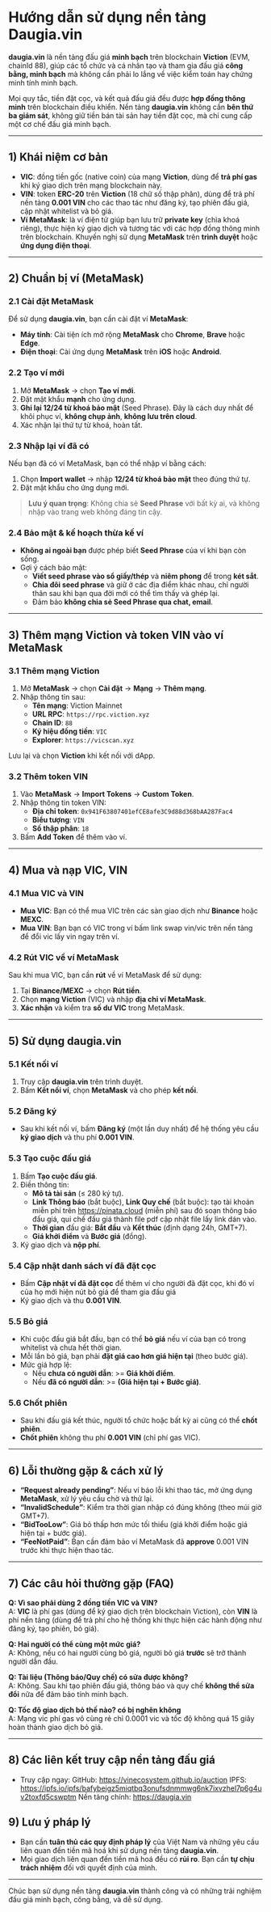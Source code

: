 # Hướng dẫn sử dụng nền tảng **Daugia.vin**

**daugia.vin** là nền tảng đấu giá **minh bạch** trên blockchain **Viction** (EVM, chainId 88), giúp các tổ chức và cá nhân tạo và tham gia đấu giá **công bằng, minh bạch** mà không cần phải lo lắng về việc kiểm toán hay chứng minh tính minh bạch.

Mọi quy tắc, tiền đặt cọc, và kết quả đấu giá đều được **hợp đồng thông minh** trên blockchain điều khiển. Nền tảng **daugia.vin** không cần **bên thứ ba giám sát**, không giữ tiền bán tài sản hay tiền đặt cọc, mà chỉ cung cấp một cơ chế đấu giá minh bạch.

---

## 1) Khái niệm cơ bản

- **VIC**: đồng tiền gốc (native coin) của mạng **Viction**, dùng để **trả phí gas** khi ký giao dịch trên mạng blockchain này.
- **VIN**: token **ERC-20** trên **Viction** (18 chữ số thập phân), dùng để trả phí nền tảng **0.001 VIN** cho các thao tác như đăng ký, tạo phiên đấu giá, cập nhật whitelist và bỏ giá.
- **Ví MetaMask**: là ví điện tử giúp bạn lưu trữ **private key** (chìa khoá riêng), thực hiện ký giao dịch và tương tác với các hợp đồng thông minh trên blockchain. Khuyến nghị sử dụng **MetaMask** trên **trình duyệt** hoặc **ứng dụng điện thoại**.

---

## 2) Chuẩn bị ví (MetaMask)

### 2.1 Cài đặt MetaMask
Để sử dụng **daugia.vin**, bạn cần cài đặt ví **MetaMask**:
- **Máy tính**: Cài tiện ích mở rộng **MetaMask** cho **Chrome**, **Brave** hoặc **Edge**.
- **Điện thoại**: Cài ứng dụng **MetaMask** trên **iOS** hoặc **Android**.

### 2.2 Tạo ví mới
1. Mở **MetaMask** → chọn **Tạo ví mới**.
2. Đặt mật khẩu **mạnh** cho ứng dụng.
3. **Ghi lại 12/24 từ khoá bảo mật** (Seed Phrase). Đây là cách duy nhất để khôi phục ví, **không chụp ảnh**, **không lưu trên cloud**.
4. Xác nhận lại thứ tự từ khoá, hoàn tất.

### 2.3 Nhập lại ví đã có
Nếu bạn đã có ví MetaMask, bạn có thể nhập ví bằng cách:
1. Chọn **Import wallet** → nhập **12/24 từ khoá bảo mật** theo đúng thứ tự.
2. Đặt mật khẩu cho ứng dụng mới.

> **Lưu ý quan trọng**: Không chia sẻ **Seed Phrase** với bất kỳ ai, và không nhập vào trang web không đáng tin cậy.

### 2.4 Bảo mật & kế hoạch thừa kế ví
- **Không ai ngoài bạn** được phép biết **Seed Phrase** của ví khi bạn còn sống.
- Gợi ý cách bảo mật:
  - **Viết seed phrase vào sổ giấy/thép** và **niêm phong** để trong **két sắt**.
  - **Chia đôi seed phrase** và giữ ở các địa điểm khác nhau, chỉ người thân sau khi bạn qua đời mới có thể tìm thấy và ghép lại.
  - Đảm bảo **không chia sẻ Seed Phrase qua chat, email**.

---

## 3) Thêm mạng Viction và token VIN vào ví MetaMask

### 3.1 Thêm mạng Viction
1. Mở **MetaMask** → chọn **Cài đặt** → **Mạng** → **Thêm mạng**.
2. Nhập thông tin sau:
   - **Tên mạng**: Viction Mainnet
   - **URL RPC**: `https://rpc.viction.xyz`
   - **Chain ID**: `88`
   - **Ký hiệu đồng tiền**: `VIC`
   - **Explorer**: `https://vicscan.xyz`
   
Lưu lại và chọn **Viction** khi kết nối với dApp.

### 3.2 Thêm token VIN
1. Vào **MetaMask** → **Import Tokens** → **Custom Token**.
2. Nhập thông tin token VIN:
   - **Địa chỉ token**: `0x941F63807401efCE8afe3C9d88d368bAA287Fac4`
   - **Biểu tượng**: `VIN`
   - **Số thập phân**: `18`
3. Bấm **Add Token** để thêm vào ví.

---

## 4) Mua và nạp VIC, VIN

### 4.1 Mua VIC và VIN
- **Mua VIC**: Bạn có thể mua VIC trên các sàn giao dịch như **Binance** hoặc **MEXC**.
- **Mua VIN**: Bạn bạn có VIC trong ví bấm link swap vin/vic trên nền tảng để đổi vic lấy vin ngay trên ví.

### 4.2 Rút VIC về ví MetaMask
Sau khi mua VIC, bạn cần **rút** về ví MetaMask để sử dụng:
1. Tại **Binance/MEXC** → chọn **Rút tiền**.
2. Chọn **mạng Viction** (VIC) và nhập **địa chỉ ví MetaMask**.
3. **Xác nhận** và kiểm tra **số dư VIC** trong MetaMask.

---

## 5) Sử dụng **daugia.vin**

### 5.1 Kết nối ví
1. Truy cập **daugia.vin** trên trình duyệt.
2. Bấm **Kết nối ví**, chọn **MetaMask** và cho phép **kết nối**.

### 5.2 Đăng ký
- Sau khi kết nối ví, bấm **Đăng ký** (một lần duy nhất) để hệ thống yêu cầu **ký giao dịch** và thu phí **0.001 VIN**.

### 5.3 Tạo cuộc đấu giá
1. Bấm **Tạo cuộc đấu giá**.
2. Điền thông tin:
   - **Mô tả tài sản** (≤ 280 ký tự).
   - **Link Thông báo** (bắt buộc), **Link Quy chế** (bắt buộc): tạo tài khoản miễn phí trên https://pinata.cloud (miễn phí) sau đó soạn thông báo đấu giá, qui chế đấu giá thành file pdf cập nhật file lấy link dán vào.
   - **Thời gian** đấu giá: **Bắt đầu** và **Kết thúc** (định dạng 24h, GMT+7).
   - **Giá khởi điểm** và **Bước giá** (đồng).
3. Ký giao dịch và **nộp phí**.

### 5.4 Cập nhật danh sách ví đã đặt cọc
- Bấm **Cập nhật ví đã đặt cọc** để thêm ví cho người đã đặt cọc, khi đó ví của họ mới hiện nút bỏ giá để tham gia đấu giá  
- Ký giao dịch và thu **0.001 VIN**.

### 5.5 Bỏ giá
- Khi cuộc đấu giá bắt đầu, bạn có thể **bỏ giá** nếu ví của bạn có trong whitelist và chưa hết thời gian.
- Mỗi lần bỏ giá, bạn phải **đặt giá cao hơn giá hiện tại** (theo bước giá).
- Mức giá hợp lệ:
   - Nếu **chưa có người dẫn**: >= **Giá khởi điểm**.
   - Nếu **đã có người dẫn**: >= **(Giá hiện tại + Bước giá)**.

### 5.6 Chốt phiên
- Sau khi đấu giá kết thúc, người tổ chức hoặc bất kỳ ai cũng có thể **chốt phiên**.
- **Chốt phiên** không thu phí **0.001 VIN** (chỉ phí gas VIC).

---

## 6) Lỗi thường gặp & cách xử lý

- **“Request already pending”**: Nếu ví báo lỗi khi thao tác, mở ứng dụng **MetaMask**, xử lý yêu cầu chờ và thử lại.  
- **“InvalidSchedule”**: Kiểm tra thời gian nhập có đúng không (theo múi giờ GMT+7).  
- **“BidTooLow”**: Giá bỏ thấp hơn mức tối thiểu (giá khởi điểm hoặc giá hiện tại + bước giá).  
- **“FeeNotPaid”**: Bạn cần đảm bảo ví MetaMask đã **approve** 0.001 VIN trước khi thực hiện thao tác.

---

## 7) Các câu hỏi thường gặp (FAQ)

**Q: Vì sao phải dùng 2 đồng tiền VIC và VIN?**  
A: **VIC** là phí gas (dùng để ký giao dịch trên blockchain Viction), còn **VIN** là phí nền tảng (dùng để trả phí cho hệ thống khi thực hiện các hành động như đăng ký, tạo phiên, bỏ giá).

**Q: Hai người có thể cùng một mức giá?**  
A: Không, nếu có hai người cùng bỏ giá, người bỏ giá **trước** sẽ trở thành người dẫn đầu.

**Q: Tài liệu (Thông báo/Quy chế) có sửa được không?**  
A: Không. Sau khi tạo phiên đấu giá, thông báo và quy chế **không thể sửa đổi** nữa để đảm bảo tính minh bạch.

**Q: Tốc độ giao dịch bỏ thế nào? có bị nghẽn không**  
A: Mạng vic phí gas vô cùng rẻ chỉ 0.0001 vic và tốc độ không quá 15 giây hoàn thành giao dịch bỏ giá.

---
## 8) Các liên kết truy cập nền tảng đấu giá
- Truy cập ngay:
GitHub: https://vinecosystem.github.io/auction
IPFS: https://ipfs.io/ipfs/bafybeigz5miqtbq3onufsdnmmwg6nk7ixvzhel7p6g4uv2toxfd5cswptm
Nền tảng chính: https://daugia.vin

## 9) Lưu ý pháp lý
- Bạn cần **tuân thủ các quy định pháp lý** của Việt Nam và những yêu cầu liên quan đến tiền mã hoá khi sử dụng nền tảng **daugia.vin**.
- Mọi giao dịch liên quan đến tiền mã hoá đều có **rủi ro**. Bạn cần **tự chịu trách nhiệm** đối với quyết định của mình.

---

Chúc bạn sử dụng nền tảng **daugia.vin** thành công và có những trải nghiệm đấu giá minh bạch, công bằng, và dễ sử dụng.
